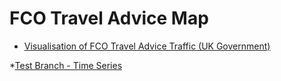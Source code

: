 # FCO Travel Advice Map

* [Visualisation of FCO Travel Advice Traffic (UK Government)](http://DPCollins.github.io/FCO2/WorldBKUP.html)



*[Test Branch - Time Series](http://DPCollins.github.io/FCO2/WorldLOCAL.html)
